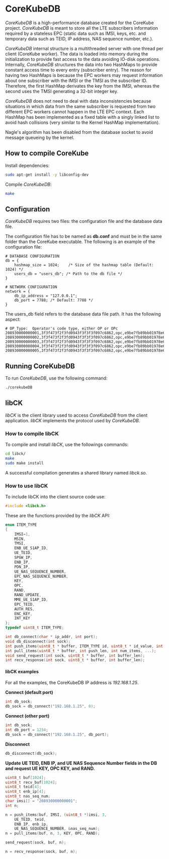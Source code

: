 # CoreKubeDB

*CoreKubeDB* is a high-performance database created for the CoreKube project. *CoreKubeDB* is meant to store all the LTE subscribers information required by a stateless EPC (static data such as IMSI, keys, etc. and temporary data such as TEID, IP address, NAS sequence number, etc.).

*CoreKubeDB* internal structure is a multithreaded server with one thread per client (CoreKube worker). The data is loaded into memory during the initialization to provide fast access to the data avoiding IO-disk operations. Internally, *CoreKubeDB* structures the data into two HashMaps to provide constant access time to every entry (subscriber entry). The reason for having two HashMaps is because the EPC workers may request information about one subscriber with the IMSI or the TMSI as the subscriber ID. Therefore, the first HashMap derivates the key from the IMSI, whereas the second uses the TMSI generating a 32-bit integer key.

*CoreKubeDB* does not need to deal with data inconsistencies because situations in which data from the same subscriber is requested from two different EPC workers cannot happen in the LTE EPC context. Each HashMap has been implemented as a fixed table with a singly linked list to avoid hash collisions (very similar to the Kernel HashMap implementation).

Nagle's algorithm has been disabled from the database socket to avoid message queueing by the kernel.

## How to compile CoreKube


Install dependencies:

```bash
sudo apt-get install -y libconfig-dev
```

Compile *CoreKubeDB*:

```bash
make
```

## Configuration

*CoreKubeDB* requires two files: the configuration file and the database data file.

The configuration file has to be named as **db.conf** and must be in the same folder than the CoreKube executable.
The following is an example of the configuration file:
```
# DATABASE CONFIGURATION
db = {
	hashmap_size = 1024;	/* Size of the hashmap table (Default: 1024) */
	users_db = "users_db"; /* Path to the db file */
}

# NETWORK CONFIGURATION
network = {
	db_ip_address = "127.0.0.1";
	db_port = 7788; /* Default: 7788 */
}
```

The users_db field refers to the database data file path. It has the following aspect:
```
# OP_Type:  Operator's code type, either OP or OPc  
208930000000001,3f3f473f2f3fd0943f3f3f3f097c6862,opc,e9be7fb89bb01978e67972ca8580079e
208930000000002,3f3f473f2f3fd0943f3f3f3f097c6862,opc,e9be7fb89bb01978e67972ca8580079e
208930000000003,3f3f473f2f3fd0943f3f3f3f097c6862,opc,e9be7fb89bb01978e67972ca8580079e
208930000000004,3f3f473f2f3fd0943f3f3f3f097c6862,opc,e9be7fb89bb01978e67972ca8580079e
208930000000005,3f3f473f2f3fd0943f3f3f3f097c6862,opc,e9be7fb89bb01978e67972ca8580079e
```

## Running CoreKubeDB

To run *CoreKubeDB*, use the following command:
```bash
./corekubeDB
```

## libCK

*libCK* is the client library used to access *CoreKubeDB* from the client application. *libCK* implements the protocol used by *CoreKubeDB*. 

### How to compile libCK

To compile and install *libCK*, use the followings commands:
```bash
cd libck/
make
sudo make install
```

A successful compilation generates a shared library named *libck.so*.

### How to use libCK

To include libCK into the client source code use:
```c
#include <libck.h>
```

These are the functions provided by the *libCK* API:
```c
enum ITEM_TYPE
{
	IMSI=1,
	MSIN,
	TMSI,
	ENB_UE_S1AP_ID,
	UE_TEID,
	SPGW_IP,
	ENB_IP,
	PDN_IP,
	UE_NAS_SEQUENCE_NUMBER,
	EPC_NAS_SEQUENCE_NUMBER,
	KEY,
	OPC,
	RAND,
	RAND_UPDATE,
	MME_UE_S1AP_ID,
	EPC_TEID,
	AUTH_RES,
	ENC_KEY,
	INT_KEY
};
typedef uint8_t ITEM_TYPE;

int db_connect(char * ip_addr, int port);
void db_disconnect(int sock);
int push_items(uint8_t * buffer, ITEM_TYPE id, uint8_t * id_value, int num_items, ...);
int pull_items(uint8_t * buffer, int push_len, int num_items, ...);
void send_request(int sock, uint8_t * buffer, int buffer_len);
int recv_response(int sock, uint8_t * buffer, int buffer_len);
```

#### libCK examples

For all the examples, the CoreKubeDB IP address is *192.168.1.25*.

**Connect (default port)**
```c
int db_sock;
db_sock = db_connect("192.168.1.25", 0);
```

**Connect (other port)**
```c
int db_sock;
int db_port = 1234;
db_sock = db_connect("192.168.1.25", db_port);
```

**Disconnect**
```c
db_disconnect(db_sock);
```

**Update UE TEID, ENB IP, and UE NAS Sequence Number fields in the DB and request UE KEY, OPC KEY, and RAND.**
```c
uint8_t buf[1024];
uint8_t recv_buf[1024];
uint8_t teid[4];
uint8_t enb_ip[4];
uint8_t nas_seq_num;
char imsi[] = "208930000000001";
int n;

n = push_items(buf, IMSI, (uint8_t *)imsi, 3, 
	UE_TEID, teid, 
	ENB_IP, enb_ip, 
	UE_NAS_SEQUENCE_NUMBER, &nas_seq_num);
n = pull_items(buf, n, 3, KEY, OPC, RAND);

send_request(sock, buf, n);

n = recv_response(sock, buf, n);
```

